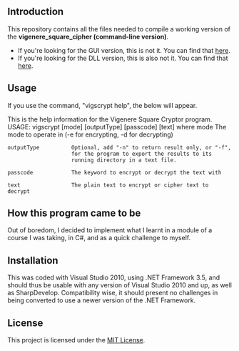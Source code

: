 ## Introduction

This repository contains all the files needed to compile a working version of the **vigenere_square_cipher (command-line version)**.

- If you're looking for the GUI version, this is not it. You can find that [here](https://github.com/DelKatey/vig.sq.crypt.gui).
- If you're looking for the DLL version, this is also not it. You can find that [here](https://github.com/DelKatey/vig.sq.crypt.dll).


## Usage

If you use the command, "vigscrypt help", the below will appear.

This is the help information for the Vigenere Square Cryptor program.
USAGE:
	vigscrypt [mode] [outputType] [passcode] [text]
where
	mode				The mode to operate in
						(-e for encrypting, -d for decrypting)
	
	outputType			Optional, add "-n" to return result only, or "-f",
						for the program to export the results to its
						running directory in a text file.
	
	passcode			The keyword to encrypt or decrypt the text with

	text				The plain text to encrypt or cipher text to decrypt
	
## How this program came to be

Out of boredom, I decided to implement what I learnt in a module of a course I was taking, in C#, and as a quick challenge to myself.

## Installation

This was coded with Visual Studio 2010, using .NET Framework 3.5, and should thus be usable with any version of Visual Studio 2010 and up, as well as SharpDevelop. Compatibility wise, it should present no challenges in being converted to use a newer version of the .NET Framework.

## License

This project is licensed under the [MIT License](LICENSE.md).
